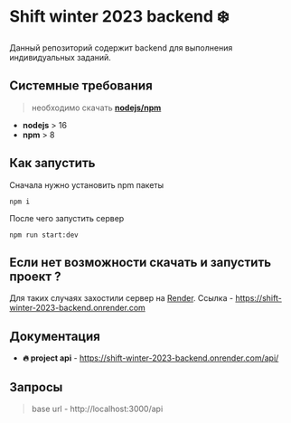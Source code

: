 # **Shift winter 2023 backend ❄️**

Данный репозиторий содержит backend для выполнения индивидуальных заданий.

## Системные требования

> необходимо скачать [**nodejs/npm**](https://nodejs.org/en/download/)

- **nodejs** > 16
- **npm** > 8

## Как запустить

Сначала нужно установить npm пакеты

```
npm i
```

После чего запустить сервер

```
npm run start:dev
```

## Если нет возможности скачать и запустить проект ?

Для таких случаях захостили сервер на [Render](https://render.com/). Ссылка - https://shift-winter-2023-backend.onrender.com

## Документация

- **🔥 project api** - https://shift-winter-2023-backend.onrender.com/api/

## Запросы

> base url - http://localhost:3000/api
